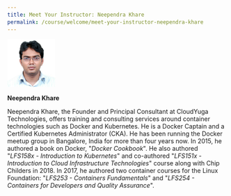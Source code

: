 ```yaml
---
title: Meet Your Instructor: Neependra Khare
permalink: /course/welcome/meet-your-instructor-neependra-khare
---
```

![Neependra_Khare.jpg](Neependra_Khare.jpg)

**Neependra Khare**

Neependra Khare, the Founder and Principal Consultant at CloudYuga Technologies, offers training and consulting services around container technologies such as Docker and Kubernetes. He is a Docker Captain and a Certified Kubernetes Administrator (CKA). He has been running the Docker meetup group in Bangalore, India for more than four years now. In 2015, he authored a book on Docker, "*Docker Cookbook*". He also authored "*LFS158x - Introduction to Kubernetes*" and co-authored "*LFS151x - Introduction to Cloud Infrastructure Technologies*" course along with Chip Childers in 2018. In 2017, he authored two container courses for the Linux Foundation: "*LFS253 - Containers Fundamentals*" and "*LFS254 - Containers for Developers and Quality Assurance*".